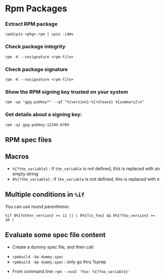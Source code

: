 # Rpm Packages

### Extract RPM package
```
rpm2cpio <pkg>.rpm | cpio -idmv
```

### Check package integrity
```
rpm -K --nosignature <rpm-file>
```

### Check package signature
```
rpm -K --nosignature <rpm-file>
```

### Show the RPM signing key trusted on your system
```
rpm -qa "gpg-pubkey*" --qf "%{version}-%{release} %{summary}\n"
```

### Get details about a signing key:
```
rpm -qi gpg-pubkey-12345-6789
```

## RPM spec files
## Macros
- `%{?the_variable}` : if `the_variable` is not defined, this is replaced with an empty string
- `0%{?the_variable}` : if `the_variable` is not defined, this is replaced with `0`

## Multiple conditions in `%if`
You can use round parenthesis:

```
%if 0%{?other_version} >= 11 || ( 0%{?is_foo} && 0%{?foo_version} >= 10 )
```

## Evaluate some spec file content
- Create a dummy spec file, and then call:
 * `rpmbuild -ba dummy.spec`
 * `rpmbuild -bp dummy.spec` : only go thru %prep

- From command line:
`rpm --eval 'Foo: %{?foo_variable}'`
